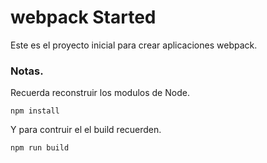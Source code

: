 # webpack Started

Este es el proyecto inicial para crear aplicaciones webpack.

### Notas.
Recuerda reconstruir los modulos de Node.
```
npm install
```
Y para contruir el el build recuerden.
```
npm run build
```
